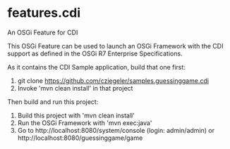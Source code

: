 # features.cdi
An OSGi Feature for CDI

This OSGi Feature can be used to launch an OSGi Framework with the CDI support as defined in the OSGi R7 Enterprise Specifications.

As it contains the CDI Sample application, build that one first:
1. git clone https://github.com/cziegeler/samples.guessinggame.cdi
2. Invoke 'mvn clean install' in that project

Then build and run this project:

1. Build this project with 'mvn clean install'
2. Run the OSGi Framework with 'mvn exec:java'
3. Go to http://localhost:8080/system/console (login: admin/admin) or http://localhost:8080/guessinggame/game

